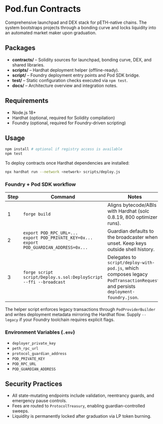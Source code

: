 # Pod.fun Contracts

Comprehensive launchpad and DEX stack for pETH-native chains. The system bootstraps projects through a bonding curve and locks liquidity into an automated market maker upon graduation.

## Packages
- **contracts/** – Solidity sources for launchpad, bonding curve, DEX, and shared libraries.
- **scripts/** – Hardhat deployment helper (offline-ready).
- **script/** – Foundry deployment entry points and Pod SDK bridge.
- **test/** – Static configuration checks executed via `npm test`.
- **docs/** – Architecture overview and integration notes.

## Requirements
- Node.js 18+
- Hardhat (optional, required for Solidity compilation)
- Foundry (optional, required for Foundry-driven scripting)

## Usage
```bash
npm install # optional if registry access is available
npm test
```

To deploy contracts once Hardhat dependencies are installed:
```bash
npx hardhat run --network <network> scripts/deploy.js
```

### Foundry + Pod SDK workflow
| Step | Command | Notes |
| ---- | ------- | ----- |
| 1 | `forge build` | Aligns bytecode/ABIs with Hardhat (solc 0.8.19, 800 optimizer runs). |
| 2 | `export POD_RPC_URL=...`<br>`export POD_PRIVATE_KEY=0x...`<br>`export POD_GUARDIAN_ADDRESS=0x...` | Guardian defaults to the broadcaster when unset. Keep keys outside shell history. |
| 3 | `forge script script/Deploy.s.sol:DeployScript --ffi --broadcast` | Delegates to `script/deploy-with-pod.js`, which composes legacy `PodTransactionRequest`s and persists `deployment-foundry.json`. |

The helper script enforces legacy transactions through `PodProviderBuilder` and writes deployment metadata mirroring the Hardhat flow. Supply `--legacy` if your Foundry toolchain requires explicit flags.

### Environment Variables (`.env`)
- `deployer_private_key`
- `peth_rpc_url`
- `protocol_guardian_address`
- `POD_PRIVATE_KEY`
- `POD_RPC_URL`
- `POD_GUARDIAN_ADDRESS`

## Security Practices
- All state-mutating endpoints include validation, reentrancy guards, and emergency pause controls.
- Fees are routed to `ProtocolTreasury`, enabling guardian-controlled sweeps.
- Liquidity is permanently locked after graduation via LP token burning.
